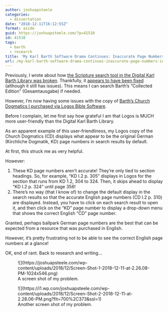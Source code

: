 ```yaml
---
author: joshuapsteele
categories:
  - dissertation
date: "2018-12-11T16:12:55Z"
format: aside
guid: https://joshuapsteele.com/?p=41510
id: 41510
tags:
  - barth
  - research
title: 'My Karl Barth Software Drama Continues: Inaccurate Page Numbers in Logos'
url: /my-karl-barth-software-drama-continues-inaccurate-page-numbers-in-logos/
---
```


Previously, I wrote about how [the Scripture search tool in the Digital Karl Barth Library was broken](https://joshuapsteele.com/whats-gone-wrong-with-the-digital-karl-barth-library/). Thankfully, it [appears to have been fixed](https://joshuapsteele.com/update-you-can-now-search-for-bible-citations-in-the-digital-karl-barth-library-again/) (although it still has issues). This means I can search Barth’s “Collected Edition” (Gesamtausgabe) if needed.

However, I’m now having some issues with the copy of [Barth’s Church Dogmatics I purchased via Logos Bible Software](https://www.logos.com/product/5758/barths-church-dogmatics).

Before I complain, let me first say how grateful I am that Logos is MUCH more user-friendly than the Digital Karl Barth Library.

As an apparent example of this user-friendliness, my Logos copy of the Church Dogmatics (CD) displays what appear to be the original German (Kirchliche Dogmatik, KD) page numbers in search results by default.

At first, this struck me as very helpful.

However:

1. These KD page numbers aren’t accurate! They’re only tied to section headings. So, for example, “KD I.2 p. 305” displays in Logos for the section that runs from KD 1.2, 304 to 324. Then, it skips ahead to display “KD I.2 p. 324” until page 356!
2. There’s no way (that I know of) to change the default display in the search results so that the accurate English page numbers (CD I.2 p. 310) are displayed. Instead, you have to click on each search result to open it, and then click on the “KD” page number to display a drop-down menu that shows the correct English “CD” page number.

Granted, perhaps ballpark German page numbers are the best that can be expected from a resource that was purchased in English.

However, it’s pretty frustrating not to be able to see the correct English page numbers at a glance!

OK, end of rant. Back to research and writing…

<figure class="wp-block-image">![](https://joshuapsteele.com/wp-content/uploads/2018/12/Screen-Shot-1-2018-12-11-at-2.26.08-PM-1024x546.png)<figcaption>A screen shot of my problem.</figcaption></figure><figure class="wp-block-image">![](https://i1.wp.com/joshuapsteele.com/wp-content/uploads/2018/12/Screen-Shot-2-2018-12-11-at-2.28.06-PM.png?fit=700%2C373&ssl=1)<figcaption>Another screen shot of my problem.</figcaption></figure>